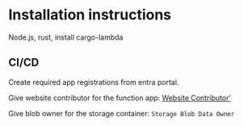 # Installation instructions

Node.js, rust, install cargo-lambda


## CI/CD

Create required app registrations from entra portal.

Give website contributor for the function app: [Website Contributor'](https://learn.microsoft.com/azure/role-based-access-control/built-in-roles/web-and-mobile#website-contributor)

Give blob owner for the storage container: `Storage Blob Data Owner`